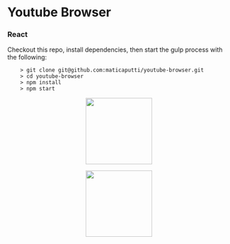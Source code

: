 # Youtube Browser

### React

Checkout this repo, install dependencies, then start the gulp process with the following:

```
    > git clone git@github.com:maticaputti/youtube-browser.git
    > cd youtube-browser
    > npm install
    > npm start
```

<p align="center">
  <img src="http://s22.postimg.org/53dsmccap/Captura_de_pantalla_2016_03_17_a_las_7_49_42_p_m.png" width="150px" />
</p>

<p align="center">
  <img src="http://s13.postimg.org/b7dquwd4z/Captura_de_pantalla_2016_03_17_a_las_5_54_25_p_m.png" width="150px" />
</p>